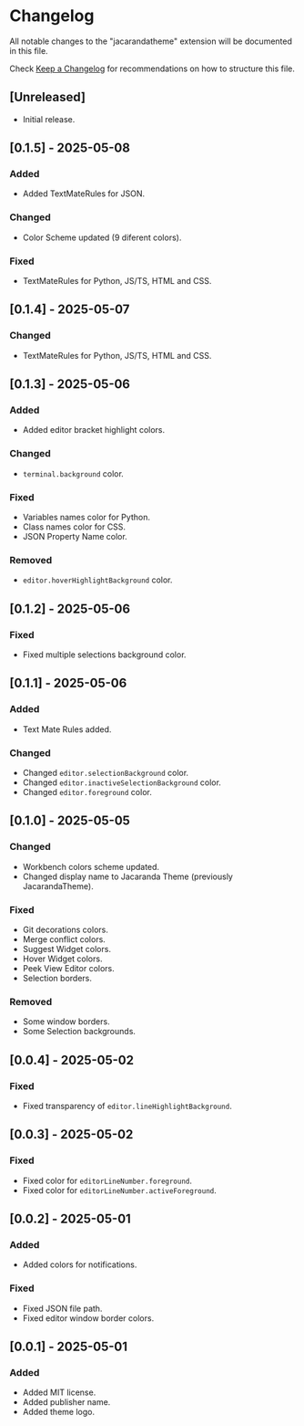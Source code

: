 # Changelog

All notable changes to the "jacarandatheme" extension will be documented in this file.

Check [Keep a Changelog](http://keepachangelog.com/) for recommendations on how to structure this file.

## [Unreleased]

- Initial release.

## [0.1.5] - 2025-05-08

### Added
- Added TextMateRules for JSON.

### Changed
- Color Scheme updated (9 diferent colors).

### Fixed
- TextMateRules for Python, JS/TS, HTML and CSS.

## [0.1.4] - 2025-05-07

### Changed
- TextMateRules for Python, JS/TS, HTML and CSS.

## [0.1.3] - 2025-05-06

### Added
- Added editor bracket highlight colors.

### Changed
- `terminal.background` color.

### Fixed
- Variables names color for Python.
- Class names color for CSS.
- JSON Property Name color.

### Removed
- `editor.hoverHighlightBackground` color.

## [0.1.2] - 2025-05-06

### Fixed
- Fixed multiple selections background color.

## [0.1.1] - 2025-05-06

### Added
- Text Mate Rules added.

### Changed
- Changed `editor.selectionBackground` color.
- Changed `editor.inactiveSelectionBackground` color.
- Changed `editor.foreground` color.

## [0.1.0] - 2025-05-05

### Changed
- Workbench colors scheme updated.
- Changed display name to Jacaranda Theme (previously JacarandaTheme).

### Fixed
- Git decorations colors.
- Merge conflict colors.
- Suggest Widget colors.
- Hover Widget colors.
- Peek View Editor colors.
- Selection borders.

### Removed
- Some window borders.
- Some Selection backgrounds.

## [0.0.4] - 2025-05-02

### Fixed
- Fixed transparency of `editor.lineHighlightBackground`.

## [0.0.3] - 2025-05-02

### Fixed
- Fixed color for `editorLineNumber.foreground`.
- Fixed color for `editorLineNumber.activeForeground`.

## [0.0.2] - 2025-05-01

### Added
- Added colors for notifications.

### Fixed
- Fixed JSON file path.
- Fixed editor window border colors.

## [0.0.1] - 2025-05-01

### Added
- Added MIT license.
- Added publisher name.
- Added theme logo.
